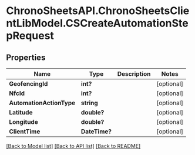 # ChronoSheetsAPI.ChronoSheetsClientLibModel.CSCreateAutomationStepRequest
## Properties

Name | Type | Description | Notes
------------ | ------------- | ------------- | -------------
**GeofencingId** | **int?** |  | [optional] 
**NfcId** | **int?** |  | [optional] 
**AutomationActionType** | **string** |  | [optional] 
**Latitude** | **double?** |  | [optional] 
**Longitude** | **double?** |  | [optional] 
**ClientTime** | **DateTime?** |  | [optional] 

[[Back to Model list]](../README.md#documentation-for-models) [[Back to API list]](../README.md#documentation-for-api-endpoints) [[Back to README]](../README.md)


